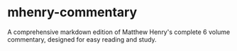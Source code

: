 # mhenry-commentary
A comprehensive markdown edition of Matthew Henry's complete 6 volume commentary, designed for easy reading and study. 
